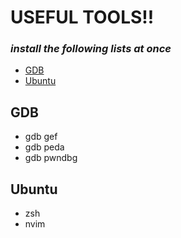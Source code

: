 # USEFUL TOOLS!!

### *install the following lists at once*

- [GDB](#gdb)
- [Ubuntu](#ubuntu)



## GDB


- gdb gef
- gdb peda
- gdb pwndbg

## Ubuntu

- zsh
- nvim

